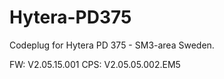 # Hytera-PD375

Codeplug for Hytera PD 375 - SM3-area Sweden.

FW: V2.05.15.001 CPS: V2.05.05.002.EM5


